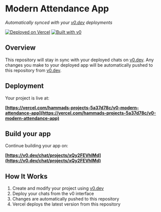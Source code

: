 # Modern Attendance App

*Automatically synced with your [v0.dev](https://v0.dev) deployments*

[![Deployed on Vercel](https://img.shields.io/badge/Deployed%20on-Vercel-black?style=for-the-badge&logo=vercel)](https://vercel.com/hammads-projects-5a37d78c/v0-modern-attendance-app)
[![Built with v0](https://img.shields.io/badge/Built%20with-v0.dev-black?style=for-the-badge)](https://v0.dev/chat/projects/xQy2FEVhlMd)

## Overview

This repository will stay in sync with your deployed chats on [v0.dev](https://v0.dev).
Any changes you make to your deployed app will be automatically pushed to this repository from [v0.dev](https://v0.dev).

## Deployment

Your project is live at:

**[https://vercel.com/hammads-projects-5a37d78c/v0-modern-attendance-app](https://vercel.com/hammads-projects-5a37d78c/v0-modern-attendance-app)**

## Build your app

Continue building your app on:

**[https://v0.dev/chat/projects/xQy2FEVhlMd](https://v0.dev/chat/projects/xQy2FEVhlMd)**

## How It Works

1. Create and modify your project using [v0.dev](https://v0.dev)
2. Deploy your chats from the v0 interface
3. Changes are automatically pushed to this repository
4. Vercel deploys the latest version from this repository

